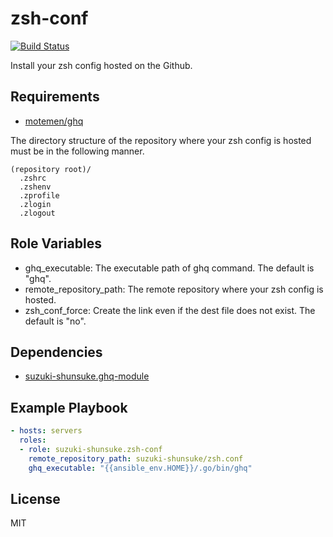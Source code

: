 zsh-conf
=========

[![Build Status](https://travis-ci.org/suzuki-shunsuke/ansible-zsh-conf.svg?branch=master)](https://travis-ci.org/suzuki-shunsuke/ansible-zsh-conf)

Install your zsh config hosted on the Github.

Requirements
------------

* [motemen/ghq](https://github.com/motemen/ghq)

The directory structure of the repository where your zsh config is hosted must be in the following manner.

```
(repository root)/
  .zshrc
  .zshenv
  .zprofile
  .zlogin
  .zlogout
```

Role Variables
--------------

* ghq_executable: The executable path of ghq command. The default is "ghq".
* remote_repository_path: The remote repository where your zsh config is hosted.
* zsh_conf_force: Create the link even if the dest file does not exist. The default is "no".

Dependencies
------------

* [suzuki-shunsuke.ghq-module](https://galaxy.ansible.com/suzuki-shunsuke/ghq-module/)

Example Playbook
----------------

```yaml
- hosts: servers
  roles:
  - role: suzuki-shunsuke.zsh-conf
    remote_repository_path: suzuki-shunsuke/zsh.conf
    ghq_executable: "{{ansible_env.HOME}}/.go/bin/ghq"
```

License
-------

MIT
